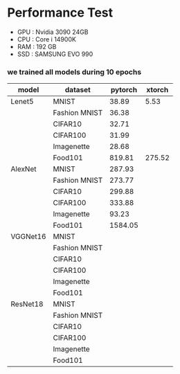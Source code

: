 # Performance Test

- GPU : Nvidia 3090 24GB
- CPU : Core i 14900K
- RAM : 192 GB
- SSD : SAMSUNG EVO 990

### we trained all models during 10 epochs

| model    | dataset       | pytorch | xtorch |
|----------|---------------|---------|--------|
| Lenet5   | MNIST         | 38.89   | 5.53   |
|          | Fashion MNIST | 36.38   |        |
|          | CIFAR10       | 32.71   |        |
|          | CIFAR100      | 31.99   |        |
|          | Imagenette    | 28.68   |        |
|          | Food101       | 819.81  | 275.52 |
| AlexNet  | MNIST         | 287.93  |        |
|          | Fashion MNIST | 273.77  |        |
|          | CIFAR10       | 299.88  |        |
|          | CIFAR100      | 333.88  |        |
|          | Imagenette    | 93.23   |        |
|          | Food101       | 1584.05 |        |
| VGGNet16 | MNIST         |         |        |
|          | Fashion MNIST |         |        |
|          | CIFAR10       |         |        |
|          | CIFAR100      |         |        |
|          | Imagenette    |         |        |
|          | Food101       |         |        |
| ResNet18 | MNIST         |         |        |
|          | Fashion MNIST |         |        |
|          | CIFAR10       |         |        |
|          | CIFAR100      |         |        |
|          | Imagenette    |         |        |
|          | Food101       |         |        |



